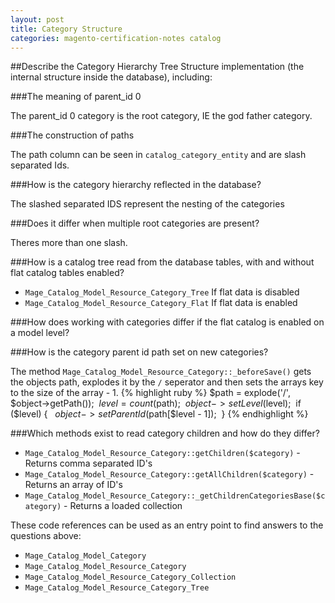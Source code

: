 ```yaml
---
layout: post
title: Category Structure 
categories: magento-certification-notes catalog
---
```


##Describe the Category Hierarchy Tree Structure implementation (the internal structure inside the database), including:

###The meaning of parent_id 0

The parent_id 0 category is the root category, IE the god father category. 

###The construction of paths

The path column can be seen in `catalog_category_entity` and are slash separated Ids.

###How is the category hierarchy reflected in the database?

The slashed separated IDS represent the nesting of the categories

###Does it differ when multiple root categories are present?

Theres more than one slash.

###How is a catalog tree read from the database tables, with and without flat catalog tables enabled?

- `Mage_Catalog_Model_Resource_Category_Tree` If flat data is disabled
- `Mage_Catalog_Model_Resource_Category_Flat`  If flat data is enabled

###How does working with categories differ if the flat catalog is enabled on a model level?

###How is the category parent id path set on new categories?

The method `Mage_Catalog_Model_Resource_Category::_beforeSave()` gets the objects path, explodes it by the `/` seperator and then sets the arrays key to the size of the array - 1.
{% highlight ruby %}
	$path  = explode('/', $object->getPath()); 
$level = count($path); 
$object->setLevel($level); 
if ($level) {
     	$object->setParentId($path[$level - 1]); 
}
{% endhighlight %}

###Which methods exist to read category children and how do they differ?

- `Mage_Catalog_Model_Resource_Category::getChildren($category)` - Returns comma separated ID's
- `Mage_Catalog_Model_Resource_Category::getAllChildren($category)` - Returns an array of ID's
- `Mage_Catalog_Model_Resource_Category::_getChildrenCategoriesBase($category)` - Returns a loaded collection

These code references can be used as an entry point to find answers to the questions above:

- `Mage_Catalog_Model_Category`
- `Mage_Catalog_Model_Resource_Category`
- `Mage_Catalog_Model_Resource_Category_Collection`
- `Mage_Catalog_Model_Resource_Category_Tree`
